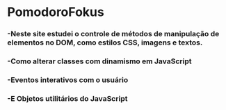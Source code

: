 # PomodoroFokus
### -Neste site estudei o controle de métodos de manipulação de elementos no DOM, como estilos CSS, imagens e textos.
### -Como alterar classes com dinamismo em JavaScript
### -Eventos interativos com o usuário
### -E Objetos utilitários do JavaScript

